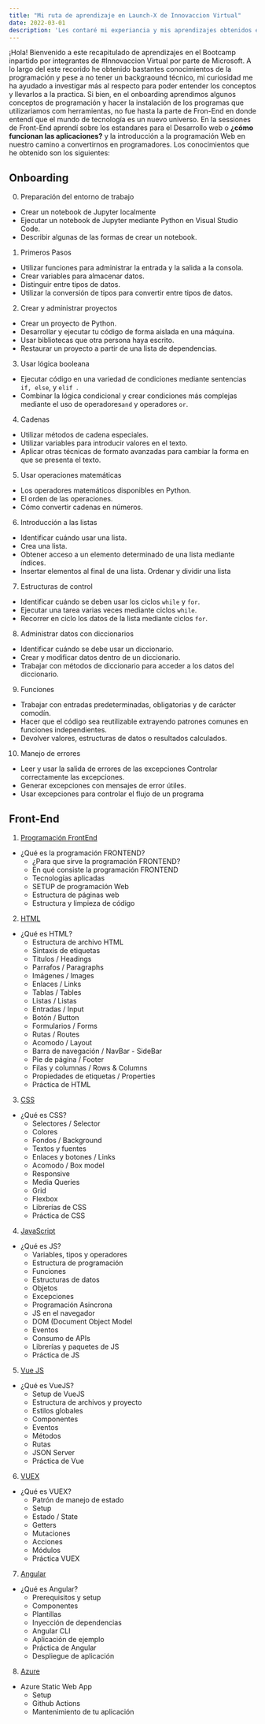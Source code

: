 ```yaml
---
title: "Mi ruta de aprendizaje en Launch-X de Innovaccion Virtual"
date: 2022-03-01
description: 'Les contaré mi experiancia y mis aprendizajes obtenidos en esta maravillosa travesia'
---
```


¡Hola! Bienvenido a este recapitulado de aprendizajes en el Bootcamp inpartido por integrantes de #Innovaccion Virtual por parte de Microsoft.
A lo largo del este recorido he obtenido bastantes conocimientos de la programación y pese a no tener un backgraound técnico, mi curiosidad me ha ayudado a investigar más al respecto para poder entender los conceptos y llevarlos a la practica.
Si bien, en el onboarding aprendimos algunos conceptos de programación y hacer la instalación de los programas que utilizariamos com herramientas, no fue hasta la parte de Fron-End en donde entendí que el mundo de tecnología es un nuevo universo.
En la sessiones de Front-End aprendí sobre los estandares para el Desarrollo web o **¿cómo funcionan las aplicaciones?** y la introducción a la programación Web en nuestro camino a convertirnos en programadores.
Los conocimientos que he obtenido son los siguientes:
## Onboarding
0. Preparación del entorno de trabajo
  - Crear un notebook de Jupyter localmente
  - Ejecutar un notebook de Jupyter mediante Python en Visual Studio Code.
  - Describir algunas de las formas de crear un notebook.
1. Primeros Pasos
  - Utilizar funciones para administrar la entrada y la salida a la consola.
  - Crear variables para almacenar datos.
  - Distinguir entre tipos de datos.
  - Utilizar la conversión de tipos para convertir entre tipos de datos. 
2. Crear y administrar proyectos  
  - Crear un proyecto de Python.
  - Desarrollar y ejecutar tu código de forma aislada en una máquina.
  - Usar bibliotecas que otra persona haya escrito.
  - Restaurar un proyecto a partir de una lista de dependencias.
3. Usar lógica booleana
  - Ejecutar código en una variedad de condiciones mediante sentencias ```if, else```, y ```elif ```.
  - Combinar la lógica condicional y crear condiciones más complejas mediante el uso de operadores``` and ``` y operadores ``` or ```.
4. Cadenas
  - Utilizar métodos de cadena especiales.
  - Utilizar variables para introducir valores en el texto.
  - Aplicar otras técnicas de formato avanzadas para cambiar la forma en que se presenta el texto.
5. Usar operaciones matemáticas
  - Los operadores matemáticos disponibles en Python.
  - El orden de las operaciones.
  - Cómo convertir cadenas en números.
6. Introducción a las listas
  - Identificar cuándo usar una lista.
  - Crea una lista.
  - Obtener acceso a un elemento determinado de una lista mediante índices.
  - Insertar elementos al final de una lista. Ordenar y dividir una lista
7. Estructuras de control
  - Identificar cuándo se deben usar los ciclos ````while```` y ``for``.
  - Ejecutar una tarea varias veces mediante ciclos ``while``.
  - Recorrer en ciclo los datos de la lista mediante ciclos ``for``.
8. Administrar datos con diccionarios
  - Identificar cuándo se debe usar un diccionario.
  - Crear y modificar datos dentro de un diccionario.
  - Trabajar con métodos de diccionario para acceder a los datos del diccionario.
9. Funciones
  - Trabajar con entradas predeterminadas, obligatorias y de carácter comodín.
  - Hacer que el código sea reutilizable extrayendo patrones comunes en funciones independientes.
  - Devolver valores, estructuras de datos o resultados calculados.
10. Manejo de errores
  - Leer y usar la salida de errores de las excepciones Controlar correctamente las excepciones.
  - Generar excepciones con mensajes de error útiles.
  - Usar excepciones para controlar el flujo de un programa
## Front-End
1. [Programación FrontEnd](https://github.com/romarpla/FrontEnd-Mision/tree/main/01%20-%20INTRO)
  - ¿Qué es la programación FRONTEND?
	- ¿Para que sirve la programación FRONTEND?
	- En qué consiste la programación FRONTEND
	- Tecnologías aplicadas
	- SETUP de programación Web
	- Estructura de páginas web
	- Estructura y limpieza de código

2. [HTML](https://github.com/romarpla/FrontEnd-Mision/tree/main/02%20-%20HTML)
  - ¿Qué es HTML?
	- Estructura de archivo HTML
	- Sintaxis de etiquetas
	- Titulos / Headings
	- Parrafos / Paragraphs
	- Imágenes / Images
	- Enlaces / Links
	- Tablas / Tables
	- Listas / Listas
	- Entradas / Input
	- Botón / Button
	- Formularios / Forms
	- Rutas / Routes
	- Acomodo / Layout
	- Barra de navegación / NavBar - SideBar
	- Pie de página / Footer
	- Filas y columnas / Rows & Columns
	- Propiedades de etiquetas / Properties
	- Práctica de HTML

3. [CSS](https://github.com/romarpla/FrontEnd-Mision/tree/main/03%20-%20CSS)
  - ¿Qué es CSS?
	- Selectores / Selector
	- Colores
	- Fondos / Background
	- Textos y fuentes
	- Enlaces y botones / Links
	- Acomodo / Box model
	- Responsive
	- Media Queries
	- Grid
	- Flexbox
	- Librerías de CSS
	- Práctica de CSS

4. [JavaScript](https://github.com/romarpla/FrontEnd-Mision/tree/main/04%20-%20JS)
  - ¿Qué es JS?
	- Variables, tipos y operadores
	- Estructura de programación
	- Funciones
	- Estructuras de datos
	- Objetos
	- Excepciones
	- Programación Asincrona
	- JS en el navegador
	- DOM (Document Object Model
	- Eventos
	- Consumo de APIs
	- Librerías y paquetes de JS
	- Práctica de JS

5. [Vue JS](https://github.com/romarpla/FrontEnd-Mision/tree/main/05%20-%20VUEJS)
  - ¿Qué es VueJS?
	- Setup de VueJS
	- Estructura de archivos y proyecto
	- Estilos globales
	- Componentes
	- Eventos
	- Métodos
	- Rutas
	- JSON Server
	- Práctica de Vue

6. [VUEX](https://github.com/romarpla/FrontEnd-Mision/tree/main/06%20-%20VUEX)
  - ¿Qué es VUEX?
	- Patrón de manejo de estado
	- Setup
	- Estado / State
	- Getters
	- Mutaciones
	- Acciones
	- Módulos
	- Práctica VUEX

7. [Angular](https://github.com/romarpla/FrontEnd-Mision/tree/main/07%20-%20ANGULAR)
  - ¿Qué es Angular?
	- Prerequisitos y setup
	- Componentes
	- Plantillas
	- Inyección de dependencias
	- Angular CLI
	- Aplicación de ejemplo 
	- Práctica de Angular
	- Despliegue de aplicación

8. [Azure](https://github.com/romarpla/FrontEnd-Mision/tree/main/08%20-%20AZURE)
  - Azure Static Web App
	- Setup
	- Github Actions
	- Mantenimiento de tu aplicación
